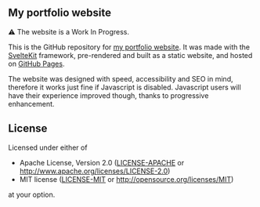 ## My portfolio website

⚠️ The website is a Work In Progress.

This is the GitHub repository for [my portfolio website](https://corentin-regent.github.io/).
It was made with the [SvelteKit](https://kit.svelte.dev/)
framework, pre-rendered and built as a static website,
and hosted on [GitHub Pages](https://docs.github.com/en/pages).

The website was designed with speed, accessibility and SEO in mind,
therefore it works just fine if Javascript is disabled. Javascript
users will have their experience improved though, thanks to
progressive enhancement.

## License

Licensed under either of

 * Apache License, Version 2.0
   ([LICENSE-APACHE](LICENSE-APACHE) or http://www.apache.org/licenses/LICENSE-2.0)
 * MIT license
   ([LICENSE-MIT](LICENSE-MIT) or http://opensource.org/licenses/MIT)

at your option.
